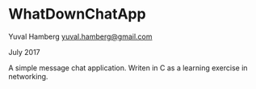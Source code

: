 # WhatDownChatApp

Yuval Hamberg
yuval.hamberg@gmail.com

July 2017

A simple message chat application.
Writen in C as a learning exercise in networking.
